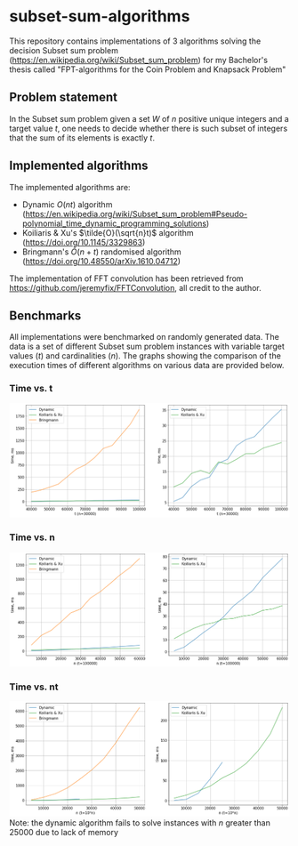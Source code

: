 # subset-sum-algorithms

This repository contains implementations of 3 algorithms solving the decision Subset sum problem (https://en.wikipedia.org/wiki/Subset_sum_problem) for my Bachelor's thesis called "FPT-algorithms for the Coin Problem and Knapsack Problem"

## Problem statement
In the Subset sum problem given a set $W$ of $n$ positive unique integers and a target value $t$, one needs to decide whether there is such subset of integers that the sum of its elements is exactly $t$.

## Implemented algorithms
The implemented algorithms are:
- Dynamic $O(nt)$ algorithm (https://en.wikipedia.org/wiki/Subset_sum_problem#Pseudo-polynomial_time_dynamic_programming_solutions)
- Koiliaris & Xu's $\tilde{O}(\sqrt{n}t)$ algorithm (https://doi.org/10.1145/3329863)
- Bringmann's $\tilde{O}(n + t)$ randomised algorithm (https://doi.org/10.48550/arXiv.1610.04712)

The implementation of FFT convolution has been retrieved from https://github.com/jeremyfix/FFTConvolution, all credit to the author. 

## Benchmarks 

All implementations were benchmarked on randomly generated data. The data is a set of different Subset sum problem instances with variable target values ($t$) and cardinalities ($n$). 
The graphs showing the comparison of the execution times of different algorithms on various data are provided below. 

### Time vs. t

![time vs. t](https://github.com/edmelnikov/subset-sum-algorithms/blob/master/img/bench_time_vs_t.png)

### Time vs. n

![time vs. n](https://github.com/edmelnikov/subset-sum-algorithms/blob/master/img/bench_time_vs_n.png)

### Time vs. nt 

![time vs. nt](https://github.com/edmelnikov/subset-sum-algorithms/blob/master/img/bench_time_vs_nt.png)
Note: the dynamic algorithm fails to solve instances with $n$ greater than 25000 due to lack of memory
